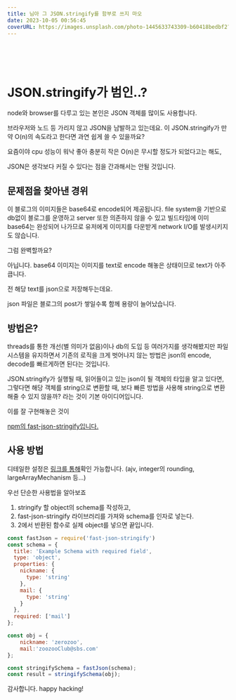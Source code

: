 ```yaml
---
title: 님아 그 JSON.stringify를 함부로 쓰지 마오
date: 2023-10-05 00:56:45
coverURL: https://images.unsplash.com/photo-1445633743309-b60418bedbf2?ixlib=rb-4.0.3&ixid=M3wxMjA3fDB8MHxwaG90by1wYWdlfHx8fGVufDB8fHx8fA%3D%3D&auto=format&fit=crop&w=2940&q=80
---
```

<br />
<br />
<br />

# JSON.stringify가 범인..?

node와 browser를 다루고 있는 본인은 JSON 객체를 많이도 사용합니다.

브라우저와 노드 등 가리지 않고 JSON을 남발하고 있는데요.
이 JSON.stringify가 만약 O(n)의 속도라고 한다면
과연 쉽게 쓸 수 있을까요?

요즘이야 cpu 성능이 워낙 좋아 충분히 작은 O(n)은 무시할 정도가 되었다고는 해도,

JSON은 생각보다 커질 수 있다는 점을 간과해서는 안될 것입니다.

## 문제점을 찾아낸 경위

이 블로그의 이미지들은 base64로 encode되어 제공됩니다.
file system을 기반으로 db없이 블로그를 운영하고 server 또한 의존하지 않을 수 있고 빌드타임에 이미 base64는 완성되어 나가므로 유저에게 이미지를 다운받게 network I/O를 발생시키지도 않습니다.

그럼 완벽할까요?

아닙니다. base64 이미지는 이미지를 text로 encode 해놓은 상태이므로 text가 아주 큽니다.

전 해당 text를 json으로 저장해두는데요.

json 파일은 블로그의 post가 쌓일수록 함께 용량이 늘어났습니다.

## 방법은?

threads를 통한 개선(별 의미가 없음)이나 db의 도입 등 여러가지를 생각해봤지만
파일시스템을 유지하면서 기존의 로직을 크게 벗어나지 않는 방법은
json의 encode, decode를 빠르게하면 된다는 것입니다.

JSON.stringify가 실행될 때, 읽어들이고 있는 json이 될 객체의 타입을 알고 있다면,
그렇다면 해당 객체를 string으로 변환할 때,
보다 빠른 방법을 사용해 string으로 변환해줄 수 있지 않을까?
라는 것이 기본 아이디어입니다.

이를 잘 구현해놓은 것이

<a href="https://www.npmjs.com/package/fast-json-stringify">npm의 fast-json-stringify입니다.</a>

## 사용 방법

디테일한 설정은 <a href="https://www.npmjs.com/package/fast-json-stringify">링크를 통해</a>확인 가능합니다. (ajv, integer의 rounding, largeArrayMechanism 등...)


우선 단순한 사용법을 알아보죠
1. stringify 할 object의 schema를 작성하고,
2. fast-json-stringify 라이브러리를 가져와 schema를 인자로 넣는다.
3. 2에서 반환된 함수로 실제 object를 넣으면 끝입니다.

```js
const fastJson = require('fast-json-stringify')
const schema = {
  title: 'Example Schema with required field',
  type: 'object',
  properties: {
    nickname: {
      type: 'string'
    },
    mail: {
      type: 'string'
    }
  },
  required: ['mail']
};

const obj = {
	nickname: 'zerozoo',
	mail:'zoozooClub@sbs.com'
};

const stringifySchema = fastJson(schema);
const result = stringifySchema(obj);
```


감사합니다.
happy hacking!